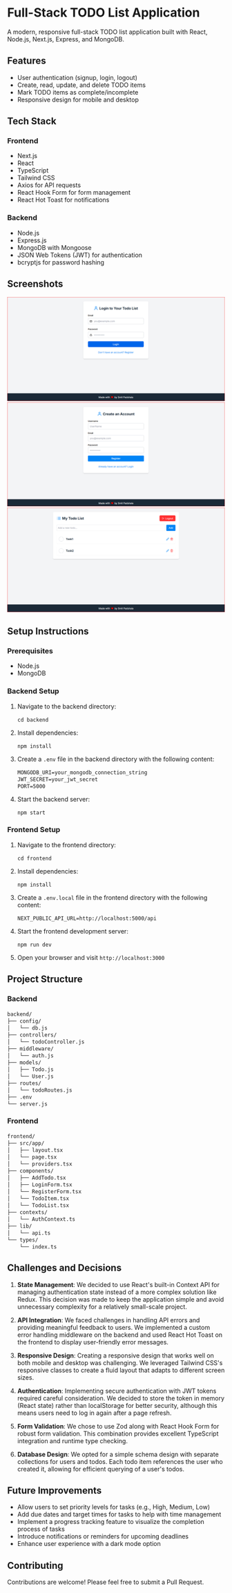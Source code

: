 # Full-Stack TODO List Application

A modern, responsive full-stack TODO list application built with React, Node.js, Next.js, Express, and MongoDB.

## Features

- User authentication (signup, login, logout)
- Create, read, update, and delete TODO items
- Mark TODO items as complete/incomplete
- Responsive design for mobile and desktop

## Tech Stack

### Frontend
- Next.js 
- React
- TypeScript
- Tailwind CSS
- Axios for API requests
- React Hook Form for form management
- React Hot Toast for notifications

### Backend
- Node.js
- Express.js
- MongoDB with Mongoose
- JSON Web Tokens (JWT) for authentication
- bcryptjs for password hashing

## Screenshots
![Login Screen](Images\image1.PNG)
![Register Screen](Images\image2.PNG)
![TODO List](Images\image3.PNG)

## Setup Instructions

### Prerequisites
- Node.js 
- MongoDB

### Backend Setup

1. Navigate to the backend directory:
   ```
   cd backend
   ```

2. Install dependencies:
   ```
   npm install
   ```

3. Create a `.env` file in the backend directory with the following content:
   ```
   MONGODB_URI=your_mongodb_connection_string
   JWT_SECRET=your_jwt_secret
   PORT=5000
   ```

4. Start the backend server:
   ```
   npm start
   ```

### Frontend Setup

1. Navigate to the frontend directory:
   ```
   cd frontend
   ```

2. Install dependencies:
   ```
   npm install
   ```

3. Create a `.env.local` file in the frontend directory with the following content:
   ```
   NEXT_PUBLIC_API_URL=http://localhost:5000/api
   ```

4. Start the frontend development server:
   ```
   npm run dev
   ```

5. Open your browser and visit `http://localhost:3000`

## Project Structure

### Backend
```
backend/
├── config/
│   └── db.js
├── controllers/
│   └── todoController.js
├── middleware/
│   └── auth.js
├── models/
│   ├── Todo.js
│   └── User.js
├── routes/
│   └── todoRoutes.js
├── .env
└── server.js
```

### Frontend
```
frontend/
├── src/app/
│   ├── layout.tsx
│   └── page.tsx
│   └── providers.tsx
├── components/
│   ├── AddTodo.tsx
│   ├── LoginForm.tsx
│   └── RegisterForm.tsx
│   └── TodoItem.tsx
│   └── TodoList.tsx
├── contexts/
│   └── AuthContext.ts
├── lib/
│   └── api.ts
└── types/
    └── index.ts
```

## Challenges and Decisions

1. **State Management**: We decided to use React's built-in Context API for managing authentication state instead of a more complex solution like Redux. This decision was made to keep the application simple and avoid unnecessary complexity for a relatively small-scale project.

2. **API Integration**: We faced challenges in handling API errors and providing meaningful feedback to users. We implemented a custom error handling middleware on the backend and used React Hot Toast on the frontend to display user-friendly error messages.

3. **Responsive Design**: Creating a responsive design that works well on both mobile and desktop was challenging. We leveraged Tailwind CSS's responsive classes to create a fluid layout that adapts to different screen sizes.

4. **Authentication**: Implementing secure authentication with JWT tokens required careful consideration. We decided to store the token in memory (React state) rather than localStorage for better security, although this means users need to log in again after a page refresh.

5. **Form Validation**: We chose to use Zod along with React Hook Form for robust form validation. This combination provides excellent TypeScript integration and runtime type checking.

6. **Database Design**: We opted for a simple schema design with separate collections for users and todos. Each todo item references the user who created it, allowing for efficient querying of a user's todos.

## Future Improvements

- Allow users to set priority levels for tasks (e.g., High, Medium, Low)
- Add due dates and target times for tasks to help with time management
- Implement a progress tracking feature to visualize the completion process of tasks
- Introduce notifications or reminders for upcoming deadlines
- Enhance user experience with a dark mode option


## Contributing

Contributions are welcome! Please feel free to submit a Pull Request.
